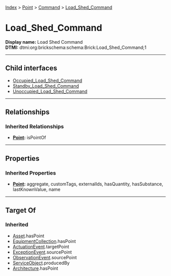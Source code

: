 [Index](../../../index.md) > [Point](../../Point.md) > [Command](../Command.md) > [Load_Shed_Command](#)
# Load_Shed_Command

**Display name:** Load Shed Command<br />
**DTMI:** dtmi:org:brickschema:schema:Brick:Load_Shed_Command;1

---

## Child interfaces
* [Occupied_Load_Shed_Command](Occupied_Load_Shed_Command/Occupied_Load_Shed_Command.md)
* [Standby_Load_Shed_Command](Standby_Load_Shed_Command/Standby_Load_Shed_Command.md)
* [Unoccupied_Load_Shed_Command](Unoccupied_Load_Shed_Command/Unoccupied_Load_Shed_Command.md)

---

## Relationships

### Inherited Relationships
* **[Point](../../Point.md):** isPointOf

---

## Properties

### Inherited Properties
* **[Point](../../Point.md):** aggregate, customTags, externalIds, hasQuantity, hasSubstance, lastKnownValue, name

---

## Target Of
### Inherited
* [Asset](../../../Asset/Asset.md).hasPoint
* [EquipmentCollection](../../../Collection/EquipmentCollection.md).hasPoint
* [ActuationEvent](../../../Event/PointEvent/ActuationEvent.md).targetPoint
* [ExceptionEvent](../../../Event/PointEvent/ExceptionEvent.md).sourcePoint
* [ObservationEvent](../../../Event/PointEvent/ObservationEvent.md).sourcePoint
* [ServiceObject](../../../Information/ServiceObject/ServiceObject.md).producedBy
* [Architecture](../../../Space/Architecture/Architecture.md).hasPoint
